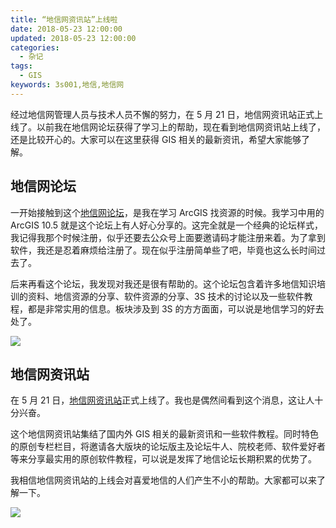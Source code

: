 ```yaml
---
title: “地信网资讯站”上线啦
date: 2018-05-23 12:00:00
updated: 2018-05-23 12:00:00
categories:
  - 杂记
tags:
  - GIS
keywords: 3s001,地信,地信网
---
```


经过地信网管理人员与技术人员不懈的努力，在 5 月 21 日，地信网资讯站正式上线了。以前我在地信网论坛获得了学习上的帮助，现在看到地信网资讯站上线了，还是比较开心的。大家可以在这里获得 GIS 相关的最新资讯，希望大家能够了解。

<!--more-->

## 地信网论坛

一开始接触到这个[地信网论坛](http://bbs.3s001.com/?fromuser=sunziyang97)，是我在学习 ArcGIS 找资源的时候。我学习中用的 ArcGIS 10.5 就是这个论坛上有人好心分享的。这完全就是一个经典的论坛样式，我记得我那个时候注册，似乎还要去公众号上面要邀请码才能注册来着。为了拿到软件，我还是忍着麻烦给注册了。现在似乎注册简单些了吧，毕竟也这么长时间过去了。

后来再看这个论坛，我发现对我还是很有帮助的。这个论坛包含着许多地信知识培训的资料、地信资源的分享、软件资源的分享、3S 技术的讨论以及一些软件教程，都是非常实用的信息。板块涉及到 3S 的方方面面，可以说是地信学习的好去处了。

![](https://img.iszy.xyz/20190318211050.png)

## 地信网资讯站

在 5 月 21 日，[地信网资讯站](http://www.3s001.com)正式上线了。我也是偶然间看到这个消息，这让人十分兴奋。

这个地信网资讯站集结了国内外 GIS 相关的最新资讯和一些软件教程。同时特色的原创专栏栏目，将邀请各大版块的论坛版主及论坛牛人、院校老师、软件爱好者等来分享最实用的原创软件教程，可以说是发挥了地信论坛长期积累的优势了。

我相信地信网资讯站的上线会对喜爱地信的人们产生不小的帮助。大家都可以来了解一下。

![](https://img.iszy.xyz/20190318211111.png)
